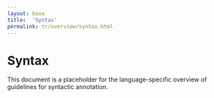 ```yaml
---
layout: base
title:  'Syntax'
permalink: tr/overview/syntax.html
---
```


# Syntax

This document is a placeholder for the language-specific overview of
guidelines for syntactic annotation.
